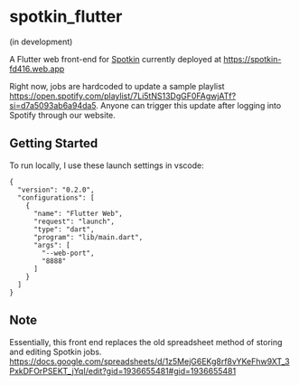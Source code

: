 # spotkin_flutter
(in development)

A Flutter web front-end for [Spotkin](<https://github.com/riverscuomo/spotkin>) currently deployed at <https://spotkin-fd416.web.app>

 Right now, jobs are hardcoded to update a sample playlist <https://open.spotify.com/playlist/7Li5tNS13DgGF0FAgwjATf?si=d7a5093ab6a94da5>. Anyone can trigger this update after logging into Spotify through our website.


## Getting Started
To run locally,  I use these launch settings in vscode:

```
{
  "version": "0.2.0",
  "configurations": [
    {
      "name": "Flutter Web",
      "request": "launch",
      "type": "dart",
      "program": "lib/main.dart",
      "args": [
        "--web-port",
        "8888"
      ]
    }
  ]
}
```

## Note
Essentially, this front end replaces the old spreadsheet method of storing and editing Spotkin jobs. <https://docs.google.com/spreadsheets/d/1z5MejG6EKg8rf8vYKeFhw9XT_3PxkDFOrPSEKT_jYqI/edit?gid=1936655481#gid=1936655481>
